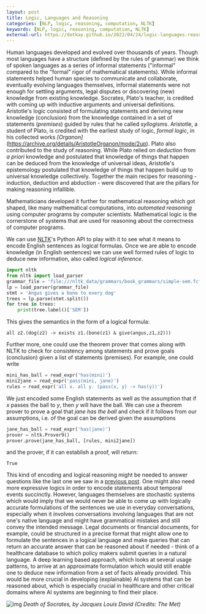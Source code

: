 ```yaml
---
layout: post
title: Logic, Languages and Reasoning
categories: [NLP, logic, reasoning, computation, NLTK]
keywords: [NLP, logic, reasoning, computation, NLTK]
external-url: https://dotkay.github.io/2022/04/24/logic-languages-reasoning
---
```


Human languages developed and evolved over thousands of years. Though most languages have a structure (defined by the rules of grammar) we think of spoken languages as a series of informal statements ("informal" compared to the "formal" rigor of mathematical statements). While informal statements helped human species to communicate and collaborate, eventually evolving languages themselves, informal statements were not enough for settling arguments, legal disputes or discovering (new) knowledge from existing knowledge. Socrates, Plato's teacher, is credited with coming up with inductive arguments and universal definitions. Aristotle's logic consisted of formulating statements and deriving new knowledge (conclusion) from the knowledge contained in a set of statements (_premises_) guided by rules that he called _syllogisms_. Aristotle, a student of Plato, is credited with the earliest study of logic, _formal logic_, in his collected works _[Organon]_(https://archive.org/details/AristotleOrganon/mode/2up). Plato also contributed to the study of reasoning. While Plato relied on _deduction_ from _a priori_ knowledge and postulated that knowledge of things that happen can be deduced from the knowledge of universal ideas, Aristotle's epistemology postulated that knowledge of things that happen build up to universal knowledge collectively. Together the main recipes for reasoning - induction, deduction and abduction - were discovered that are the pillars for making reasoning infallible.

Mathematicians developed it further for mathematical reasoning which got shaped, like many mathematical computations, into _automated reasoning_ using computer programs by computer scientists. Mathematical logic is the cornerstone of systems that are used for reasoning about the correctness of computer programs.

We can use [NLTK](https://www.nltk.org/)'s Python API to play with it to see what it means to encode English sentences as logical formulas. Once we are able to encode knowledge (in English sentences) we can use well formed rules of logic to deduce new information, also called _logical inference_.

```python
import nltk
from nltk import load_parser
grammar_file = 'file:///nltk_data/grammars/book_grammars/simple-sem.fcfg'
lp = load_parser(grammar_file)
stmt = 'Angus gives a bone to every dog'
trees = lp.parse(stmt.split())
for tree in trees:
    print(tree.label()['SEM'])
```

This gives the semantics in the form of a logical formula:

```
all z2.(dog(z2) -> exists z1.(bone(z1) & give(angus,z1,z2)))
```

Further more, one could use the theorem prover that comes along with NLTK to check for consistency among statements and prove goals (conclusion) given a list of statements (premises). For example, one could write 

```python
mini_has_ball = read_expr('has(mini)')
mini2jane = read_expr('pass(mini, jane)')
rules = read_expr('all x. all y. (pass(x, y) -> has(y))')
```

We just encoded some English statements as well as the assumption that if _x_ passes the ball to _y_, then _y_ will have the ball. We can use a theorem prover to prove a goal that _jane has the ball_ and check if it follows from our assumptions, i.e. of the goal can be derived given the assumptions

```python
jane_has_ball = read_expr('has(jane)')
prover = nltk.Prover9()
prover.prove(jane_has_ball, [rules, mini2jane])
```
and the prover, if it can establish a proof, will return:
```
True
```

This kind of encoding and logical reasoning might be needed to answer questions like the last one we saw in a [previous post](https://dotkay.github.io/2022/03/21/languages-logic-computation). One might also need more expressive logics in order to encode statements about temporal events succinctly. However, languages themselves are stochastic systems which would imply that we would never be able to come up with logically accurate formulations of the sentences we use in everyday conversations, especially when it involves conversations involving languages that are not one's native language and might have grammatical mistakes and still convey the intended message. Legal documents or financial documents, for example, could be structured in a precise format that might allow one to formulate the sentences in a logical language and make queries that can return an accurate answer that can be reasoned about if needed - think of a healthcare database to which policy makers submit queries in a natural language. A deep learning based approach, which looks at several usage patterns, to arrive at an approximate formulation which would still enable one to deduce new information from a set of facts already provided. This would be more crucial in developing (explainable) AI systems that can be reasoned about, which is especially crucial in healthcare and other critical domains where AI systems are beginning to find their place.


![img](https://images.metmuseum.org/CRDImages/ep/original/DP-13139-001.jpg#center)
*Death of Socrates, by Jacques Louis David (Credits: The Met)*

